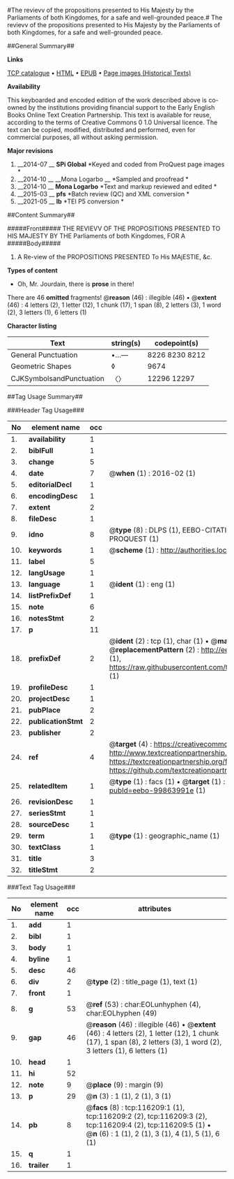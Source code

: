 #The revievv of the propositions presented to His Majesty by the Parliaments of both Kingdomes, for a safe and well-grounded peace.#
The revievv of the propositions presented to His Majesty by the Parliaments of both Kingdomes, for a safe and well-grounded peace.

##General Summary##

**Links**

[TCP catalogue](http://www.ota.ox.ac.uk/tcp/)  • 
[HTML](http://tei.it.ox.ac.uk/tcp/Texts-HTML/free/A91/A91715.html)  • 
[EPUB](http://tei.it.ox.ac.uk/tcp/Texts-EPUB/free/A91/A91715.epub) • 
[Page images (Historical Texts)](https://historicaltexts.jisc.ac.uk/eebo-99863991e)

**Availability**

This keyboarded and encoded edition of the work described above is co-owned by the
    institutions providing financial support to the Early English Books Online Text Creation
    Partnership. This text is available for reuse, according to the terms of  Creative Commons 0 1.0 Universal
    licence. The text can be copied, modified, distributed and performed, even for commercial
    purposes, all without asking permission.

**Major revisions**

1. __2014-07 __ __SPi Global__ *Keyed and coded from ProQuest page images *
1. __2014-10 __ __Mona Logarbo __ *Sampled and proofread *
1. __2014-10 __ __Mona Logarbo__ *Text and markup reviewed and edited *
1. __2015-03 __ __pfs__ *Batch review (QC) and XML conversion *
1. __2021-05 __ __lb__ *TEI P5 conversion *

##Content Summary##

#####Front#####
THE REVIEVV OF THE PROPOSITIONS PRESENTED TO HIS MAJESTY BY THE Parliaments of both Kingdomes, FOR A
#####Body#####

1. A Re-view of the PROPOSITIONS PRESENTED To His MAjESTIE, &c.

**Types of content**

  * Oh, Mr. Jourdain, there is **prose** in there!

There are 46 **omitted** fragments! 
 @__reason__ (46) : illegible (46)  •  @__extent__ (46) : 4 letters (2), 1 letter (12), 1 chunk (17), 1 span (8), 2 letters (3), 1 word (2), 3 letters (1), 6 letters (1)

**Character listing**


|Text|string(s)|codepoint(s)|
|---|---|---|
|General Punctuation|•…—|8226 8230 8212|
|Geometric Shapes|◊|9674|
|CJKSymbolsandPunctuation|〈〉|12296 12297|

##Tag Usage Summary##

###Header Tag Usage###

|No|element name|occ|attributes|
|---|---|---|---|
|1.|__availability__|1||
|2.|__biblFull__|1||
|3.|__change__|5||
|4.|__date__|7| @__when__ (1) : 2016-02 (1)|
|5.|__editorialDecl__|1||
|6.|__encodingDesc__|1||
|7.|__extent__|2||
|8.|__fileDesc__|1||
|9.|__idno__|8| @__type__ (8) : DLPS (1), EEBO-CITATION (1), VID (1), EEBO-PROQUEST (1), STC (3), PROQUEST (1)|
|10.|__keywords__|1| @__scheme__ (1) : http://authorities.loc.gov/ (1)|
|11.|__label__|5||
|12.|__langUsage__|1||
|13.|__language__|1| @__ident__ (1) : eng (1)|
|14.|__listPrefixDef__|1||
|15.|__note__|6||
|16.|__notesStmt__|2||
|17.|__p__|11||
|18.|__prefixDef__|2| @__ident__ (2) : tcp (1), char (1)  •  @__matchPattern__ (2) : ([0-9\-]+):([0-9IVX]+) (1), (.+) (1)  •  @__replacementPattern__ (2) : http://eebo.chadwyck.com/downloadtiff?vid=$1&page=$2 (1), https://raw.githubusercontent.com/textcreationpartnership/Texts/master/tcpchars.xml#$1 (1)|
|19.|__profileDesc__|1||
|20.|__projectDesc__|1||
|21.|__pubPlace__|2||
|22.|__publicationStmt__|2||
|23.|__publisher__|2||
|24.|__ref__|4| @__target__ (4) : https://creativecommons.org/publicdomain/zero/1.0/ (1), http://www.textcreationpartnership.org/docs/. (1), https://textcreationpartnership.org/faq/#faq05 (1), https://github.com/textcreationpartnership (1)|
|25.|__relatedItem__|1| @__type__ (1) : facs (1)  •  @__target__ (1) : https://data.historicaltexts.jisc.ac.uk/view?pubId=eebo-99863991e (1)|
|26.|__revisionDesc__|1||
|27.|__seriesStmt__|1||
|28.|__sourceDesc__|1||
|29.|__term__|1| @__type__ (1) : geographic_name (1)|
|30.|__textClass__|1||
|31.|__title__|3||
|32.|__titleStmt__|2||


###Text Tag Usage###

|No|element name|occ|attributes|
|---|---|---|---|
|1.|__add__|1||
|2.|__bibl__|1||
|3.|__body__|1||
|4.|__byline__|1||
|5.|__desc__|46||
|6.|__div__|2| @__type__ (2) : title_page (1), text (1)|
|7.|__front__|1||
|8.|__g__|53| @__ref__ (53) : char:EOLunhyphen (4), char:EOLhyphen (49)|
|9.|__gap__|46| @__reason__ (46) : illegible (46)  •  @__extent__ (46) : 4 letters (2), 1 letter (12), 1 chunk (17), 1 span (8), 2 letters (3), 1 word (2), 3 letters (1), 6 letters (1)|
|10.|__head__|1||
|11.|__hi__|52||
|12.|__note__|9| @__place__ (9) : margin (9)|
|13.|__p__|29| @__n__ (3) : 1 (1), 2 (1), 3 (1)|
|14.|__pb__|8| @__facs__ (8) : tcp:116209:1 (1), tcp:116209:2 (2), tcp:116209:3 (2), tcp:116209:4 (2), tcp:116209:5 (1)  •  @__n__ (6) : 1 (1), 2 (1), 3 (1), 4 (1), 5 (1), 6 (1)|
|15.|__q__|1||
|16.|__trailer__|1||
